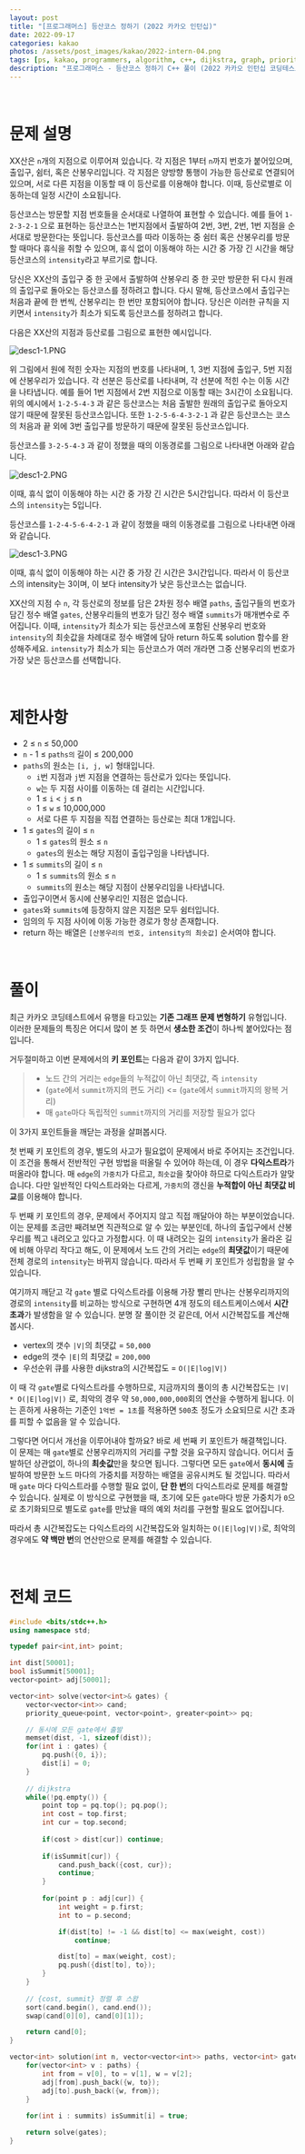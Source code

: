 ```yaml
---
layout: post
title: "[프로그래머스] 등산코스 정하기 (2022 카카오 인턴십)"
date: 2022-09-17
categories: kakao
photos: /assets/post_images/kakao/2022-intern-04.png
tags: [ps, kakao, programmers, algorithm, c++, dijkstra, graph, priority_queue, bfs]
description: "프로그래머스 - 등산코스 정하기 C++ 풀이 (2022 카카오 인턴십 코딩테스트 기출)"
---
```


<br>

# 문제 설명

XX산은 `n`개의 지점으로 이루어져 있습니다. 각 지점은 1부터 `n`까지 번호가 붙어있으며, 출입구, 쉼터, 혹은 산봉우리입니다. 각 지점은 양방향 통행이 가능한 등산로로 연결되어 있으며, 서로 다른 지점을 이동할 때 이 등산로를 이용해야 합니다. 이때, 등산로별로 이동하는데 일정 시간이 소요됩니다.

등산코스는 방문할 지점 번호들을 순서대로 나열하여 표현할 수 있습니다.
예를 들어 `1-2-3-2-1` 으로 표현하는 등산코스는 1번지점에서 출발하여 2번, 3번, 2번, 1번 지점을 순서대로 방문한다는 뜻입니다.
등산코스를 따라 이동하는 중 쉼터 혹은 산봉우리를 방문할 때마다 휴식을 취할 수 있으며, 휴식 없이 이동해야 하는 시간 중 가장 긴 시간을 해당 등산코스의 `intensity`라고 부르기로 합니다.

당신은 XX산의 출입구 중 한 곳에서 출발하여 산봉우리 중 한 곳만 방문한 뒤 다시 원래의 출입구로 돌아오는 등산코스를 정하려고 합니다. 다시 말해, 등산코스에서 출입구는 처음과 끝에 한 번씩, 산봉우리는 한 번만 포함되어야 합니다.
당신은 이러한 규칙을 지키면서 `intensity`가 최소가 되도록 등산코스를 정하려고 합니다.

다음은 XX산의 지점과 등산로를 그림으로 표현한 예시입니다.

![desc1-1.PNG](https://grepp-programmers.s3.ap-northeast-2.amazonaws.com/files/production/d1764091-629a-414b-9f77-e2ff1b38c6e0/desc1-1.PNG)

위 그림에서 원에 적힌 숫자는 지점의 번호를 나타내며, 1, 3번 지점에 출입구, 5번 지점에 산봉우리가 있습니다. 각 선분은 등산로를 나타내며, 각 선분에 적힌 수는 이동 시간을 나타냅니다. 예를 들어 1번 지점에서 2번 지점으로 이동할 때는 3시간이 소요됩니다.
위의 예시에서 `1-2-5-4-3` 과 같은 등산코스는 처음 출발한 원래의 출입구로 돌아오지 않기 때문에 잘못된 등산코스입니다. 또한 `1-2-5-6-4-3-2-1` 과 같은 등산코스는 코스의 처음과 끝 외에 3번 출입구를 방문하기 때문에 잘못된 등산코스입니다.

등산코스를 `3-2-5-4-3` 과 같이 정했을 때의 이동경로를 그림으로 나타내면 아래와 같습니다.

![desc1-2.PNG](https://grepp-programmers.s3.ap-northeast-2.amazonaws.com/files/production/ae2b6ccd-290b-4074-aebe-028c13dc4cbe/desc1-2.PNG)

이때, 휴식 없이 이동해야 하는 시간 중 가장 긴 시간은 5시간입니다. 따라서 이 등산코스의 `intensity`는 5입니다.

등산코스를 `1-2-4-5-6-4-2-1` 과 같이 정했을 때의 이동경로를 그림으로 나타내면 아래와 같습니다.

![desc1-3.PNG](https://grepp-programmers.s3.ap-northeast-2.amazonaws.com/files/production/165bcca3-ee06-46b4-95f8-7c3cedd2cb42/desc1-3.PNG)

이때, 휴식 없이 이동해야 하는 시간 중 가장 긴 시간은 3시간입니다. 따라서 이 등산코스의 intensity는 3이며, 이 보다 intensity가 낮은 등산코스는 없습니다.

XX산의 지점 수 `n`, 각 등산로의 정보를 담은 2차원 정수 배열 `paths`, 출입구들의 번호가 담긴 정수 배열 `gates`, 산봉우리들의 번호가 담긴 정수 배열 `summits`가 매개변수로 주어집니다. 이때, `intensity`가 최소가 되는 등산코스에 포함된 산봉우리 번호와 `intensity`의 최솟값을 차례대로 정수 배열에 담아 return 하도록 solution 함수를 완성해주세요. `intensity`가 최소가 되는 등산코스가 여러 개라면 그중 산봉우리의 번호가 가장 낮은 등산코스를 선택합니다.

<br>

# 제한사항

- 2 ≤ `n` ≤ 50,000
- `n` - 1 ≤ `paths의` 길이 ≤ 200,000
- `paths`의 원소는 `[i, j, w]` 형태입니다.
  - `i`번 지점과 `j`번 지점을 연결하는 등산로가 있다는 뜻입니다.
  - `w`는 두 지점 사이를 이동하는 데 걸리는 시간입니다.
  - 1 ≤ `i` < `j` ≤ n
  - 1 ≤ `w` ≤ 10,000,000
  - 서로 다른 두 지점을 직접 연결하는 등산로는 최대 1개입니다.
- 1 ≤ `gates`의 길이 ≤ `n`
  - 1 ≤ `gates`의 원소 ≤ `n`
  - `gates`의 원소는 해당 지점이 출입구임을 나타냅니다.
- 1 ≤ `summits`의 길이 ≤ `n`
  - 1 ≤ `summits`의 원소 ≤ `n`
  - `summits`의 원소는 해당 지점이 산봉우리임을 나타냅니다.
- 출입구이면서 동시에 산봉우리인 지점은 없습니다.
- `gates`와 `summits`에 등장하지 않은 지점은 모두 쉼터입니다.
- 임의의 두 지점 사이에 이동 가능한 경로가 항상 존재합니다.
- return 하는 배열은 `[산봉우리의 번호, intensity의 최솟값]` 순서여야 합니다.

<br>

# 풀이

최근 카카오 코딩테스트에서 유행을 타고있는 **기존 그래프 문제 변형하기** 유형입니다. 이러한 문제들의 특징은 어디서 많이 본 듯 하면서 **생소한 조건**이 하나씩 붙어있다는 점입니다.

거두절미하고 이번 문제에서의 **키 포인트**는 다음과 같이 3가지 입니다.

> - 노드 간의 거리는 `edge`들의 누적값이 아닌 최댓값, 즉 `intensity`
> - (`gate`에서 `summit`까지의 편도 거리) <= (`gate`에서 `summit`까지의 왕복 거리)
> - 매 `gate`마다 독립적인 `summit`까지의 거리를 저장할 필요가 없다

이 3가지 포인트들을 깨닫는 과정을 살펴봅시다.

첫 번째 키 포인트의 경우, 별도의 사고가 필요없이 문제에서 바로 주어지는 조건입니다. 이 조건을 통해서 전반적인 구현 방법을 떠올릴 수 있어야 하는데, 이 경우 **다익스트라**가 떠올라야 합니다. 매 `edge`의 `가중치`가 다르고, `최솟값`을 찾아야 하므로 다익스트라가 알맞습니다. 다만 일반적인 다익스트라와는 다르게, `가중치`의 갱신을 **누적합이 아닌 최댓값 비교**를 이용해야 합니다.

두 번째 키 포인트의 경우, 문제에서 주어지지 않고 직접 깨달아야 하는 부분이었습니다. 이는 문제를 조금만 째려보면 직관적으로 알 수 있는 부분인데, 하나의 출입구에서 산봉우리를 찍고 내려오고 있다고 가정합시다. 이 때 내려오는 길의 `intensity`가 올라온 길에 비해 아무리 작다고 해도, 이 문제에서 노드 간의 거리는 `edge`의 **최댓값**이기 때문에 전체 경로의 `intensity`는 바뀌지 않습니다. 따라서 두 번째 키 포인트가 성립함을 알 수 있습니다.

여기까지 깨닫고 각 `gate` 별로 다익스트라를 이용해 가장 빨리 만나는 산봉우리까지의 경로의 `intensity`를 비교하는 방식으로 구현하면 4개 정도의 테스트케이스에서 **시간 초과**가 발생함을 알 수 있습니다. 분명 잘 풀이한 것 같은데, 어서 시간복잡도를 계산해봅시다.

- vertex의 갯수 `|V|`의 최댓값 = `50,000`
- edge의 갯수 `|E|`의 최댓값 = `200,000`
- 우선순위 큐를 사용한 dijkstra의 시간복잡도 = `O(|E|log|V|)`

이 때 각 `gate`별로 다익스트라를 수행하므로, 지금까지의 풀이의 총 시간복잡도는 `|V| * O(|E|log|V|)` 로, 최악의 경우 약 `50,000,000,000`회의 연산을 수행하게 됩니다. 이는 흔하게 사용하는 기준인 `1억번 = 1초`를 적용하면 `500`초 정도가 소요되므로 시간 초과를 피할 수 없음을 알 수 있습니다.

그렇다면 어디서 개선을 이루어내야 할까요? 바로 세 번째 키 포인트가 해결책입니다. 이 문제는 매 `gate`별로 산봉우리까지의 거리를 구할 것을 요구하지 않습니다. 어디서 출발하던 상관없이, 하나의 **최솟값**만을 찾으면 됩니다. 그렇다면 모든 `gate`에서 **동시에** 출발하여 방문한 노드 마다의 가중치를 저장하는 배열을 공유시켜도 될 것입니다. 따라서 매 `gate` 마다 다익스트라를 수행할 필요 없이, **단 한 번**의 다익스트라로 문제를 해결할 수 있습니다. 실제로 이 방식으로 구현했을 때, 초기에 모든 `gate`마다 방문 가중치가 `0`으로 초기화되므로 별도로 `gate`를 만났을 때의 예외 처리를 구현할 필요도 없어집니다.

따라서 총 시간복잡도는 다익스트라의 시간복잡도와 일치하는 `O(|E|log|V|)`로, 최악의 경우에도 **약 백만 번**의 연산만으로 문제를 해결할 수 있습니다.

<br>

# 전체 코드

```c++
#include <bits/stdc++.h>
using namespace std;

typedef pair<int,int> point;

int dist[50001];
bool isSummit[50001];
vector<point> adj[50001];

vector<int> solve(vector<int>& gates) {
    vector<vector<int>> cand;
    priority_queue<point, vector<point>, greater<point>> pq;

    // 동시에 모든 gate에서 출발
    memset(dist, -1, sizeof(dist));
    for(int i : gates) {
        pq.push({0, i});
        dist[i] = 0;
    }
    
    // dijkstra
    while(!pq.empty()) {
        point top = pq.top(); pq.pop();
        int cost = top.first;
        int cur = top.second;
        
        if(cost > dist[cur]) continue;
        
        if(isSummit[cur]) {
            cand.push_back({cost, cur});
            continue;
        }
        
        for(point p : adj[cur]) {
            int weight = p.first;
            int to = p.second;

            if(dist[to] != -1 && dist[to] <= max(weight, cost))
                continue;

            dist[to] = max(weight, cost);
            pq.push({dist[to], to});
        }
    }
    
    // {cost, summit} 정렬 후 스왑
    sort(cand.begin(), cand.end());
    swap(cand[0][0], cand[0][1]);

    return cand[0];
}

vector<int> solution(int n, vector<vector<int>> paths, vector<int> gates, vector<int> summits) {
    for(vector<int> v : paths) {
        int from = v[0], to = v[1], w = v[2];
        adj[from].push_back({w, to});
        adj[to].push_back({w, from});
    }
    
    for(int i : summits) isSummit[i] = true;

    return solve(gates);
}
```